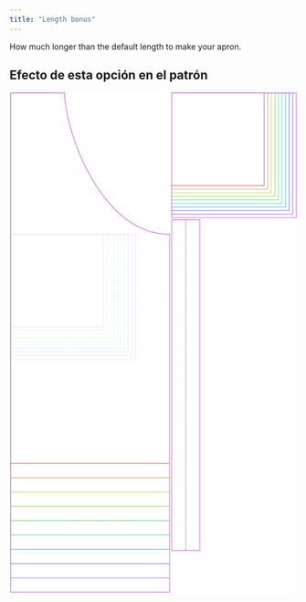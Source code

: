 ```yaml
---
title: "Length bonus"
---
```


How much longer than the default length to make your apron.

## Efecto de esta opción en el patrón

![This image shows the effect of this option by superimposing several variants that have a different value for this option](albert_lengthbonus_sample.svg "Effect of this option on the pattern")
